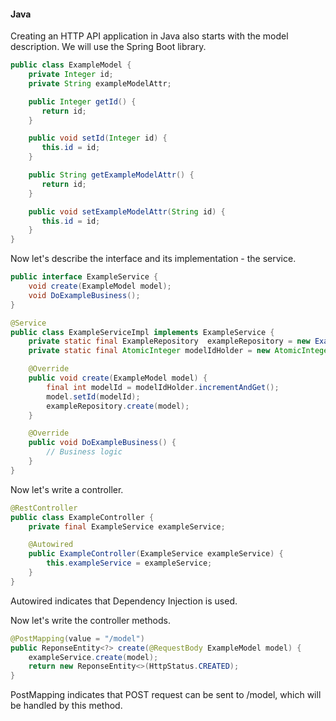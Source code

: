 #### **Java**
Creating an HTTP API application in Java also starts with the model description. We will use the Spring Boot library.

```java
public class ExampleModel {
    private Integer id;
    private String exampleModelAttr;

    public Integer getId() {
       return id;
    }

    public void setId(Integer id) {
       this.id = id;
    }

    public String getExampleModelAttr() {
       return id;
    }

    public void setExampleModelAttr(String id) {
       this.id = id;
    }
}
```

Now let's describe the interface and its implementation - the service.

```java
public interface ExampleService {
    void create(ExampleModel model);
    void DoExampleBusiness();
}
```

```java
@Service
public class ExampleServiceImpl implements ExampleService {
    private static final ExampleRepository  exampleRepository = new ExampleRepositoryImpl();
    private static final AtomicInteger modelIdHolder = new AtomicInteger();

    @Override
    public void create(ExampleModel model) {
        final int modelId = modelIdHolder.incrementAndGet();
        model.setId(modelId);
        exampleRepository.create(model);
    }

    @Override
    public void DoExampleBusiness() {
        // Business logic
    }
}
```

Now let's write a controller.

```java
@RestController
public class ExampleController {
    private final ExampleService exampleService;

    @Autowired
    public ExampleController(ExampleService exampleService) {
        this.exampleService = exampleService;
    }
}
```

Autowired indicates that Dependency Injection is used.

Now let's write the controller methods.

```java
@PostMapping(value = "/model")
public ReponseEntity<?> create(@RequestBody ExampleModel model) {
    exampleService.create(model);
    return new ReponseEntity<>(HttpStatus.CREATED);
}
```

PostMapping indicates that POST request can be sent to /model, which will be handled by this method.